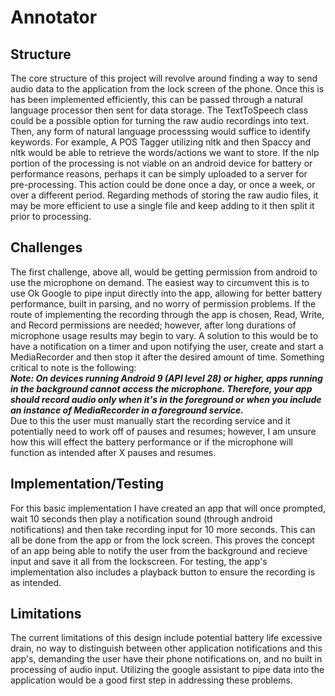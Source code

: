 # Annotator

## Structure
The core structure of this project will revolve around finding a way to send audio data to the application from the lock screen of the phone. Once this is has been implemented efficiently, this can be passed through a natural language processor then sent for data storage. The TextToSpeech class could be a possible option for turning the raw audio recordings into text. Then, any form of natural language processsing would suffice to identify keywords. For example, A POS Tagger utilizing nltk and then Spaccy and nltk would be able to retrieve the words/actions we want to store. If the nlp portion of the processing is not viable on an android device for battery or performance reasons, perhaps it can be simply uploaded to a server for pre-processing. This action could be done once a day, or once a week, or over a different period. Regarding methods of storing the raw audio files, it may be more efficient to use a single file and keep adding to it then split it prior to processing.
<br>
## Challenges
The first challenge, above all, would be getting permission from android to use the microphone on demand. The easiest way to circumvent this is to use Ok Google to pipe input directly into the app, allowing for better battery performance, built in parsing, and no worry of permission problems. If the route of implementing the recording through the app is chosen, Read, Write, and Record permissions are needed; however, after long durations of microphone usage results may begin to vary. A solution to this would be to have a notification on a timer and upon notifying the user, create and start a MediaRecorder and then stop it after the desired amount of time. Something critical to note is the following:
<br>
***Note: On devices running Android 9 (API level 28) or higher, apps running in the background cannot access the microphone. Therefore, your app should record audio only when it's in the foreground or when you include an instance of MediaRecorder in a foreground service.***
<br>
Due to this the user must manually start the recording service and it potentially need to work off of pauses and resumes; however, I am unsure how this will effect the battery performance or if the microphone will function as intended after X pauses and resumes.
<br>
## Implementation/Testing
For this basic implementation I have created an app that will once prompted, wait 10 seconds then play a notification sound (through android notifications) and then take recording input for 10 more seconds. This can all be done from the app or from the lock screen. This proves the concept of an app being able to notify the user from the background and recieve input and save it all from the lockscreen. For testing, the app's implementation also includes a playback button to ensure the recording is as intended.
## Limitations
The current limitations of this design include potential battery life excessive drain, no way to distinguish between other application notifications and this app's, demanding the user have their phone notifications on, and no built in processing of audio input. Utilizing the google assistant to pipe data into the application would be a good first step in addressing these problems.
